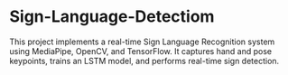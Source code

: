 # Sign-Language-Detectiom
This project implements a real-time Sign Language Recognition system using MediaPipe, OpenCV, and TensorFlow. It captures hand and pose keypoints, trains an LSTM model, and performs real-time sign detection.
